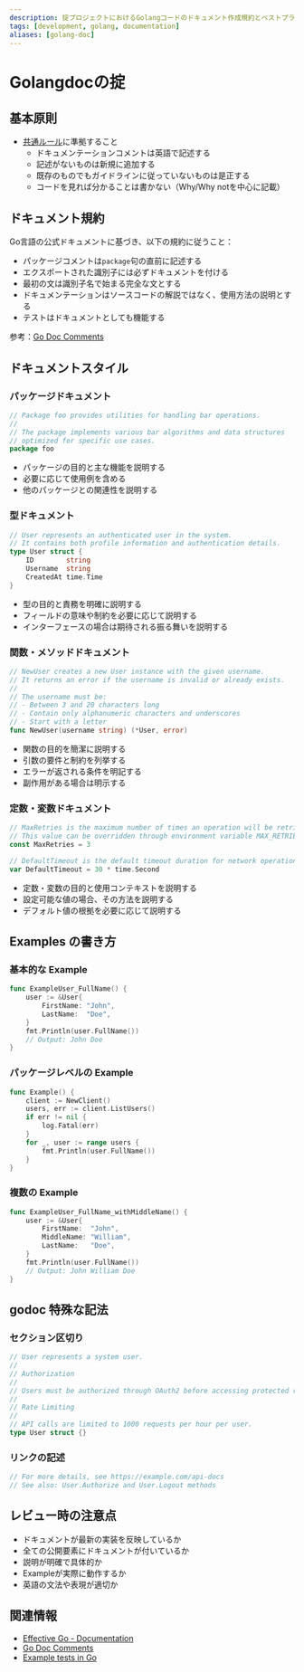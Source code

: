 ```yaml
---
description: 掟プロジェクトにおけるGolangコードのドキュメント作成規約とベストプラクティス
tags: [development, golang, documentation]
aliases: [golang-doc]
---
```


# Golangdocの掟

## 基本原則

- [共通ルール](../doc_comment.md)に準拠すること
  - ドキュメンテーションコメントは英語で記述する
  - 記述がないものは新規に追加する
  - 既存のものでもガイドラインに従っていないものは是正する
  - コードを見れば分かることは書かない（Why/Why notを中心に記載）

## ドキュメント規約

Go言語の公式ドキュメントに基づき、以下の規約に従うこと：

- パッケージコメントは`package`句の直前に記述する
- エクスポートされた識別子には必ずドキュメントを付ける
- 最初の文は識別子名で始まる完全な文とする
- ドキュメンテーションはソースコードの解説ではなく、使用方法の説明とする
- テストはドキュメントとしても機能する

参考：[Go Doc Comments](https://go.dev/doc/comment)

## ドキュメントスタイル

### パッケージドキュメント

```go
// Package foo provides utilities for handling bar operations.
//
// The package implements various bar algorithms and data structures
// optimized for specific use cases.
package foo
```

- パッケージの目的と主な機能を説明する
- 必要に応じて使用例を含める
- 他のパッケージとの関連性を説明する

### 型ドキュメント

```go
// User represents an authenticated user in the system.
// It contains both profile information and authentication details.
type User struct {
    ID        string
    Username  string
    CreatedAt time.Time
}
```

- 型の目的と責務を明確に説明する
- フィールドの意味や制約を必要に応じて説明する
- インターフェースの場合は期待される振る舞いを説明する

### 関数・メソッドドキュメント

```go
// NewUser creates a new User instance with the given username.
// It returns an error if the username is invalid or already exists.
//
// The username must be:
// - Between 3 and 20 characters long
// - Contain only alphanumeric characters and underscores
// - Start with a letter
func NewUser(username string) (*User, error)
```

- 関数の目的を簡潔に説明する
- 引数の要件と制約を列挙する
- エラーが返される条件を明記する
- 副作用がある場合は明示する

### 定数・変数ドキュメント

```go
// MaxRetries is the maximum number of times an operation will be retried.
// This value can be overridden through environment variable MAX_RETRIES.
const MaxRetries = 3

// DefaultTimeout is the default timeout duration for network operations.
var DefaultTimeout = 30 * time.Second
```

- 定数・変数の目的と使用コンテキストを説明する
- 設定可能な値の場合、その方法を説明する
- デフォルト値の根拠を必要に応じて説明する

## Examples の書き方

### 基本的な Example

```go
func ExampleUser_FullName() {
    user := &User{
        FirstName: "John",
        LastName:  "Doe",
    }
    fmt.Println(user.FullName())
    // Output: John Doe
}
```

### パッケージレベルの Example

```go
func Example() {
    client := NewClient()
    users, err := client.ListUsers()
    if err != nil {
        log.Fatal(err)
    }
    for _, user := range users {
        fmt.Println(user.FullName())
    }
}
```

### 複数の Example

```go
func ExampleUser_FullName_withMiddleName() {
    user := &User{
        FirstName:  "John",
        MiddleName: "William",
        LastName:   "Doe",
    }
    fmt.Println(user.FullName())
    // Output: John William Doe
}
```

## godoc 特殊な記法

### セクション区切り

```go
// User represents a system user.
//
// Authorization
//
// Users must be authorized through OAuth2 before accessing protected resources.
//
// Rate Limiting
//
// API calls are limited to 1000 requests per hour per user.
type User struct {}
```

### リンクの記述

```go
// For more details, see https://example.com/api-docs
// See also: User.Authorize and User.Logout methods
```

## レビュー時の注意点

- ドキュメントが最新の実装を反映しているか
- 全ての公開要素にドキュメントが付いているか
- 説明が明確で具体的か
- Exampleが実際に動作するか
- 英語の文法や表現が適切か

## 関連情報

- [Effective Go - Documentation](https://go.dev/doc/effective_go#commentary)
- [Go Doc Comments](https://go.dev/doc/comment)
- [Example tests in Go](https://pkg.go.dev/testing#hdr-Examples)
